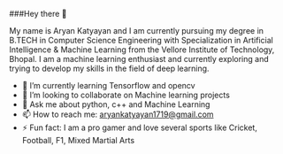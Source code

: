 ###Hey there 👋

My name is Aryan Katyayan and I am currently pursuing my degree in B.TECH in Computer Science Engineering with Specialization in Artificial Intelligence & Machine Learning from the Vellore Institute of Technology, Bhopal. I am a machine learning enthusiast and currently exploring and trying to develop my skills in the field of deep learning.

- 🌱 I’m currently learning Tensorflow and opencv
- 👯 I’m looking to collaborate on Machine learning projects
- 💬 Ask me about python, c++ and Machine Learning
- 📫 How to reach me: aryankatyayan1719@gmail.com
- ⚡ Fun fact: I am a pro gamer and love several sports like Cricket, Football, F1, Mixed Martial Arts
